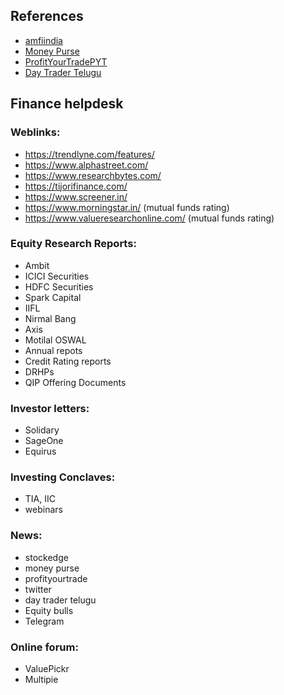 ## References

- [amfiindia](https://www.amfiindia.com/investor-corner/knowledge-center/SEBI-categorization-of-mutual-fund-schemes.html)
- [Money Purse](https://www.youtube.com/c/MoneyPurse)
- [ProfitYourTradePYT](https://www.youtube.com/c/ProfitYourTradePYT)
- [Day Trader Telugu](https://www.youtube.com/c/daytradertelugu)

## Finance helpdesk

### Weblinks:

- https://trendlyne.com/features/
- https://www.alphastreet.com/
- https://www.researchbytes.com/
- https://tijorifinance.com/
- https://www.screener.in/
- https://www.morningstar.in/ (mutual funds rating)
- https://www.valueresearchonline.com/  (mutual funds rating)

### Equity Research Reports:

- Ambit
- ICICI Securities
- HDFC Securities
- Spark Capital
- IIFL
- Nirmal Bang
- Axis
- Motilal OSWAL
- Annual repots
- Credit Rating reports
- DRHPs
- QIP Offering Documents

### Investor letters:

- Solidary
- SageOne
- Equirus

### Investing Conclaves:

- TIA, IIC
- webinars

### News:

- stockedge
- money purse
- profityourtrade
- twitter
- day trader telugu
- Equity bulls
- Telegram

### Online forum:

- ValuePickr
- Multipie

